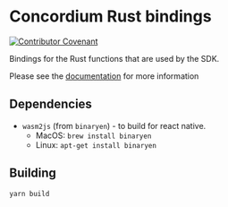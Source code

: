 # Concordium Rust bindings

[![Contributor Covenant](https://img.shields.io/badge/Contributor%20Covenant-2.0-4baaaa.svg)](https://github.com/Concordium/.github/blob/main/.github/CODE_OF_CONDUCT.md)

Bindings for the Rust functions that are used by the SDK.

Please see the
[documentation](https://developer.concordium.software/concordium-node-sdk-js/index.html)
for more information

## Dependencies

- `wasm2js` (from `binaryen`) - to build for react native.
  - MacOS: `brew install binaryen`
  - Linux: `apt-get install binaryen`

## Building

```bash
yarn build
```
